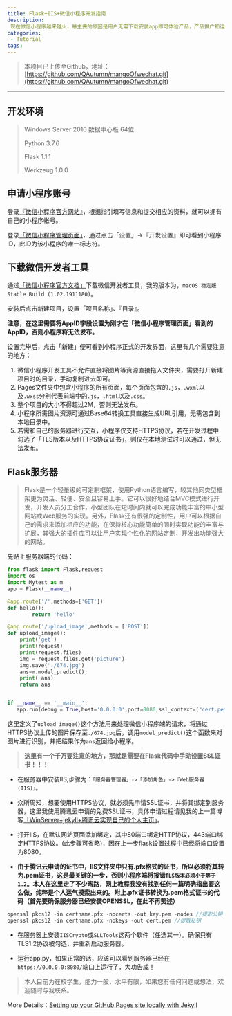 ```yaml
---
title: Flask+IIS+微信小程序开发指南
description: 
 现在微信小程序越来越火，最主要的原因是用户无需下载安装app即可体验产品，产品推广和运营也比较方便，这些优点使得越来越多的企业和个人选择开发微信小程序，所以会写小程序也成为前端比较重要的技能，基于此，我将大学本科期间开发的「芒果虫害识别」APP移植到了『微信小程序』，期间遇到了很多问题，有的问题连续几天都让我一筹莫展，在这里我把「微信小程序」的开发过程和值得吐槽的地方记录下来，供后来人参考。
categories:
 - Tutorial
tags:
---
```


> 本项目已上传至Github，地址：[https://github.com/QAutumn/mangoOfwechat.git](https://github.com/QAutumn/mangoOfwechat.git)  

***

## 开发环境
> Windows Server 2016  数据中心版 64位
> 
> Python 3.7.6  
> 
> Flask 1.1.1  
> 
> Werkzeug 1.0.0

## 申请小程序账号

登录[『微信小程序官方网站』](https://mp.weixin.qq.com/)，根据指引填写信息和提交相应的资料，就可以拥有自己的小程序帐号。  

登录[「微信小程序管理页面」](https://mp.weixin.qq.com)，通过点击「设置」->『开发设置』即可看到小程序ID，此ID为该小程序的唯一标志符。

## 下载微信开发者工具

通过[「微信小程序官方文档」](https://developers.weixin.qq.com/miniprogram/dev/devtools/download.html)下载微信开发者工具，我的版本为，`macOS 稳定版 Stable Build (1.02.1911180)`。

安装后点击新建项目，设置「项目名称」、『目录』。

**注意，在这里需要将AppID字段设置为刚才在「微信小程序管理页面」看到的AppID，否则小程序将无法发布。**

设置完毕后，点击「新建」便可看到小程序正式的开发界面，这里有几个需要注意的地方： 
 1.  微信小程序开发工具不允许直接将图片等资源直接拖入文件夹，需要打开新建项目时的目录，手动复制进去即可。
 2.  Pages文件夹中包含小程序的所有页面，每个页面包含的`.js`，`.wxml`以及`.wxss`分别代表前端中的`.js`，`.html`以及`.css`。
 3.  整个项目的大小不得超过2M，否则无法发布。 
 4.  小程序所需图片资源可通过Base64转换工具直接生成URL引用，无需包含到本地目录中。
 5.  若需和自己的服务器进行交互，小程序仅支持HTTPS协议，若在开发过程中勾选了「TLS版本以及HTTPS协议证书」，则仅在本地测试时可以通过，但无法发布。 
   
## Flask服务器

>Flask是一个轻量级的可定制框架，使用Python语言编写，较其他同类型框架更为灵活、轻便、安全且容易上手。它可以很好地结合MVC模式进行开发，开发人员分工合作，小型团队在短时间内就可以完成功能丰富的中小型网站或Web服务的实现。另外，Flask还有很强的定制性，用户可以根据自己的需求来添加相应的功能，在保持核心功能简单的同时实现功能的丰富与扩展，其强大的插件库可以让用户实现个性化的网站定制，开发出功能强大的网站。

先贴上服务器端的代码：
```python
from flask import Flask,request
import os
import Mytest as m
app = Flask(__name__)

@app.route('/',methods=['GET'])
def hello():
        return 'hello'

@app.route('/upload_image',methods = ['POST'])
def upload_image():
	print('get')
	print(request)
	print(request.files)
	img = request.files.get('picture')
	img.save('./674.jpg')
	ans=m.model_predict();
	print( ans)
	return ans


if __name__ == '__main__':
   app.run(debug = True,host='0.0.0.0',port=8080,ssl_context=("cert.pem","key.pem"))
```

这里定义了`upload_image()`这个方法用来处理微信小程序端的请求，将通过HTTPS协议上传的图片保存至`./674.jpg`后，调用`model_predict()`这个函数来对图片进行识别，并把结果作为`ans`返回给小程序。

>**这里有一个千万要注意的地方，那就是需要在Flask代码中手动设置SSL证书！！！**

 - 在服务器中安装IIS,步骤为：`「服务器管理器」->「添加角色」->『Web服务器(IIS)』`。
  
 - 众所周知，想要使用HTTPS协议，就必须先申请SSL证书，并将其绑定到服务器，这里我使用腾讯云申请的免费SSL证书，具体申请过程请见我的上一篇博客[「WinServer+jekyll+腾讯云实现自己的个人主页」](http://autumnqq.cn/tutorial/2020/03/18/Tencent-tutorial/)。

 - 打开IIS，在默认网站页面添加绑定，其中80端口绑定HTTP协议，443端口绑定HTTPS协议。(此步骤可省略)，因在上一步flask设置过程中已经将端口设置为8080。

 - **由于腾讯云申请的证书中，IIS文件夹中只有.pfx格式的证书，所以必须将其转为.pem证书，这是最关键的一步，否则小程序端将报错`TLS版本必须小于等于1.2`。本人在这里走了不少弯路，网上教程我没有找到任何一篇明确指出要这么做，纯粹是个人运气摸索出来的。附上.pfx证书转换为.pem格式证书的代码（首先要确保服务器已经安装OPENSSL，在此不再赘述）**  
  ```C
openssl pkcs12 -in certname.pfx -nocerts -out key.pem -nodes //提取公钥
openssl pkcs12 -in certname.pfx -nokeys -out cert.pem //提取私钥
  ```
 - 在服务器上安装`IISCrypto`或`SLLTools`这两个软件（任选其一）。确保只有TLS1.2协议被勾选，并重新启动服务器。
  
 - 运行app.py，如果正常的话，应该可以看到服务器已经在`https://0.0.0.0:8080/`端口上运行了，大功告成！

>本人目前为在校学生，能力一般，水平有限，如果您有任何问题或想法，欢迎随时与我联系。

More Details：[Setting up your GitHub Pages site locally with Jekyll](https://help.github.com/articles/setting-up-your-github-pages-site-locally-with-jekyll/)


